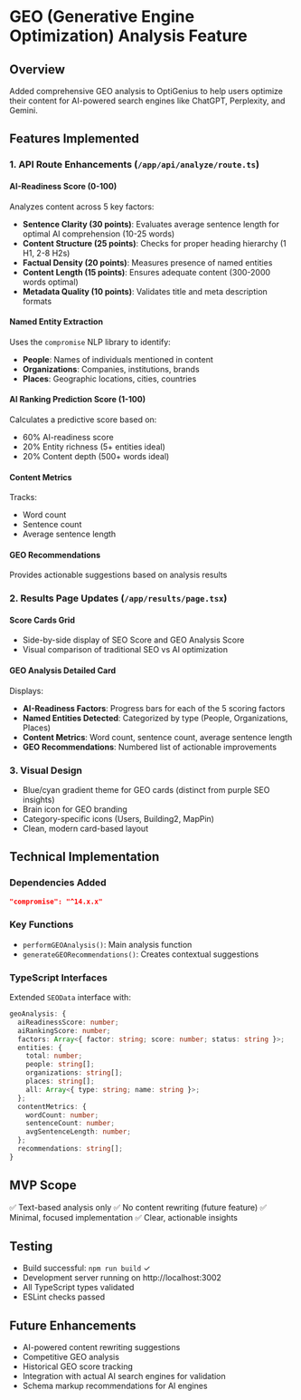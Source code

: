 # GEO (Generative Engine Optimization) Analysis Feature

## Overview
Added comprehensive GEO analysis to OptiGenius to help users optimize their content for AI-powered search engines like ChatGPT, Perplexity, and Gemini.

## Features Implemented

### 1. API Route Enhancements (`/app/api/analyze/route.ts`)

#### AI-Readiness Score (0-100)
Analyzes content across 5 key factors:
- **Sentence Clarity (30 points)**: Evaluates average sentence length for optimal AI comprehension (10-25 words)
- **Content Structure (25 points)**: Checks for proper heading hierarchy (1 H1, 2-8 H2s)
- **Factual Density (20 points)**: Measures presence of named entities
- **Content Length (15 points)**: Ensures adequate content (300-2000 words optimal)
- **Metadata Quality (10 points)**: Validates title and meta description formats

#### Named Entity Extraction
Uses the `compromise` NLP library to identify:
- **People**: Names of individuals mentioned in content
- **Organizations**: Companies, institutions, brands
- **Places**: Geographic locations, cities, countries

#### AI Ranking Prediction Score (1-100)
Calculates a predictive score based on:
- 60% AI-readiness score
- 20% Entity richness (5+ entities ideal)
- 20% Content depth (500+ words ideal)

#### Content Metrics
Tracks:
- Word count
- Sentence count
- Average sentence length

#### GEO Recommendations
Provides actionable suggestions based on analysis results

### 2. Results Page Updates (`/app/results/page.tsx`)

#### Score Cards Grid
- Side-by-side display of SEO Score and GEO Analysis Score
- Visual comparison of traditional SEO vs AI optimization

#### GEO Analysis Detailed Card
Displays:
- **AI-Readiness Factors**: Progress bars for each of the 5 scoring factors
- **Named Entities Detected**: Categorized by type (People, Organizations, Places)
- **Content Metrics**: Word count, sentence count, average sentence length
- **GEO Recommendations**: Numbered list of actionable improvements

### 3. Visual Design
- Blue/cyan gradient theme for GEO cards (distinct from purple SEO insights)
- Brain icon for GEO branding
- Category-specific icons (Users, Building2, MapPin)
- Clean, modern card-based layout

## Technical Implementation

### Dependencies Added
```json
"compromise": "^14.x.x"
```

### Key Functions
- `performGEOAnalysis()`: Main analysis function
- `generateGEORecommendations()`: Creates contextual suggestions

### TypeScript Interfaces
Extended `SEOData` interface with:
```typescript
geoAnalysis: {
  aiReadinessScore: number;
  aiRankingScore: number;
  factors: Array<{ factor: string; score: number; status: string }>;
  entities: {
    total: number;
    people: string[];
    organizations: string[];
    places: string[];
    all: Array<{ type: string; name: string }>;
  };
  contentMetrics: {
    wordCount: number;
    sentenceCount: number;
    avgSentenceLength: number;
  };
  recommendations: string[];
}
```

## MVP Scope
✅ Text-based analysis only
✅ No content rewriting (future feature)
✅ Minimal, focused implementation
✅ Clear, actionable insights

## Testing
- Build successful: `npm run build` ✓
- Development server running on http://localhost:3002
- All TypeScript types validated
- ESLint checks passed

## Future Enhancements
- AI-powered content rewriting suggestions
- Competitive GEO analysis
- Historical GEO score tracking
- Integration with actual AI search engines for validation
- Schema markup recommendations for AI engines
